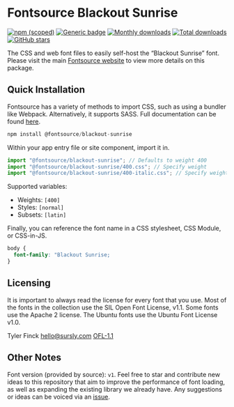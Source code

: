 # Fontsource Blackout Sunrise

[![npm (scoped)](https://img.shields.io/npm/v/@fontsource/blackout-sunrise?color=brightgreen)](https://www.npmjs.com/package/@fontsource/blackout-sunrise) [![Generic badge](https://img.shields.io/badge/fontsource-passing-brightgreen)](https://github.com/fontsource/fontsource) [![Monthly downloads](https://badgen.net/npm/dm/@fontsource/blackout-sunrise)](https://github.com/fontsource/fontsource) [![Total downloads](https://badgen.net/npm/dt/@fontsource/blackout-sunrise)](https://github.com/fontsource/fontsource) [![GitHub stars](https://img.shields.io/github/stars/fontsource/fontsource.svg?style=social&label=Star)](https://github.com/fontsource/fontsource/stargazers)

The CSS and web font files to easily self-host the “Blackout Sunrise” font. Please visit the main [Fontsource website](https://fontsource.org/fonts/blackout-sunrise) to view more details on this package.

## Quick Installation

Fontsource has a variety of methods to import CSS, such as using a bundler like Webpack. Alternatively, it supports SASS. Full documentation can be found [here](https://beta.fontsource.org/docs/getting-started/introduction).

```javascript
npm install @fontsource/blackout-sunrise
```

Within your app entry file or site component, import it in.

```javascript
import "@fontsource/blackout-sunrise"; // Defaults to weight 400
import "@fontsource/blackout-sunrise/400.css"; // Specify weight
import "@fontsource/blackout-sunrise/400-italic.css"; // Specify weight and style

```

Supported variables:
- Weights: `[400]`
- Styles: `[normal]`
- Subsets: `[latin]`

Finally, you can reference the font name in a CSS stylesheet, CSS Module, or CSS-in-JS.

```css
body {
  font-family: "Blackout Sunrise;
}
```

## Licensing
It is important to always read the license for every font that you use.
Most of the fonts in the collection use the SIL Open Font License, v1.1. Some fonts use the Apache 2 license. The Ubuntu fonts use the Ubuntu Font License v1.0.

Tyler Finck <hello@sursly.com>
[OFL-1.1](https://github.com/theleagueof/blackout/blob/master/Open%20Font%20License.markdown)

## Other Notes
Font version (provided by source): `v1`.
Feel free to star and contribute new ideas to this repository that aim to improve the performance of font loading, as well as expanding the existing library we already have. Any suggestions or ideas can be voiced via an [issue](https://github.com/fontsource/fontsource/issues).